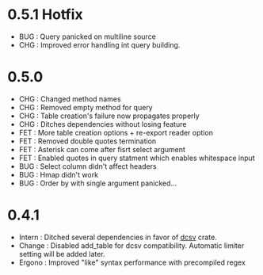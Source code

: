 # 0.5.1 Hotfix

- BUG : Query panicked on multiline source
- CHG : Improved error handling int query building.

# 0.5.0

- CHG : Changed method names
- CHG : Removed empty method for query
- CHG : Table creation's failure now propagates properly
- CHG : Ditches dependencies without losing feature
- FET : More table creation options + re-export reader option
- FET : Removed double quotes termination
- FET : Asterisk can come after fisrt select argument
- FET : Enabled quotes in query statment which enables whitespace input
- BUG : Select column didn't affect headers
- BUG : Hmap didn't work
- BUG : Order by with single argument panicked... 

# 0.4.1

- Intern : Ditched several dependencies in favor of [dcsv](https://crates.io/crate/dcsv)
crate.
- Change : Disabled add\_table for dcsv compatibility. Automatic limiter setting will be
added later.
- Ergono : Improved "like" syntax performance with precompiled regex

